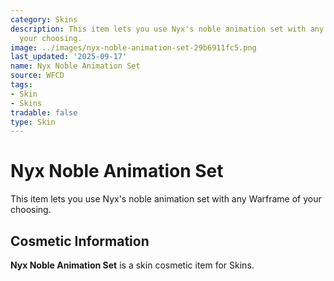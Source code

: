 ```yaml
---
category: Skins
description: This item lets you use Nyx's noble animation set with any Warframe of
  your choosing.
image: ../images/nyx-noble-animation-set-29b6911fc5.png
last_updated: '2025-09-17'
name: Nyx Noble Animation Set
source: WFCD
tags:
- Skin
- Skins
tradable: false
type: Skin
---
```


# Nyx Noble Animation Set

This item lets you use Nyx's noble animation set with any Warframe of your choosing.

## Cosmetic Information

**Nyx Noble Animation Set** is a skin cosmetic item for Skins.

